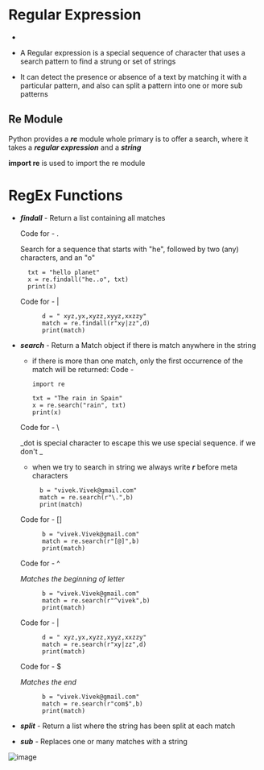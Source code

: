 # Regular Expression
-

 - A Regular expression is a special sequence of character that uses a search pattern to find a strung or set of strings

 - It can detect the presence or absence of a text by matching it with a particular pattern, and also can split a pattern into one or more sub patterns

## Re Module

Python provides a ***re*** module whole primary is to offer a search, where it takes a ***regular expression*** and a ***string***

**import re** is used to import the re module

# RegEx Functions

- ***findall*** - Return a list containing all matches
    
    Code for - .
    
    Search for a sequence that starts with "he", followed by two (any) characters, and an "o"

        txt = "hello planet"
        x = re.findall("he..o", txt)
        print(x)

    
    Code for - |
    
            d = " xyz,yx,xyzz,xyyz,xxzzy"       
            match = re.findall(r"xy|zz",d)
            print(match)
    


- ***search*** - Return a Match object if there is match anywhere in the string
    -   if there is more than one match, only the first occurrence of the match will be returned:
    Code -

            import re

            txt = "The rain in Spain"
            x = re.search("rain", txt)
            print(x)
    
    Code for - \

    _dot is special character to escape this we use special sequence. if we don't _

    - when we try to search in string we always write ***r*** before meta characters

            b = "vivek.Vivek@gmail.com"
            match = re.search(r"\.",b)
            print(match)
    
    Code for - []

            b = "vivek.Vivek@gmail.com"
            match = re.search(r"[@]",b)
            print(match)

    Code for - ^

    _Matches the beginning of letter_

            b = "vivek.Vivek@gmail.com"
            match = re.search(r"^vivek",b)
            print(match)

    Code for - |

            d = " xyz,yx,xyzz,xyyz,xxzzy"       
            match = re.search(r"xy|zz",d)
            print(match)
    
    
    Code for - $
    
    _Matches the end_

            b = "vivek.Vivek@gmail.com"
            match = re.search(r"com$",b)
            print(match)



- ***split*** - Return a list where the string has been split at each match
- ***sub*** - Replaces one or many matches with a string

![image](https://github.com/Vivek-C365/Python-Learning/assets/95847089/fb457e27-d37d-4858-9914-3be7f0544822)
